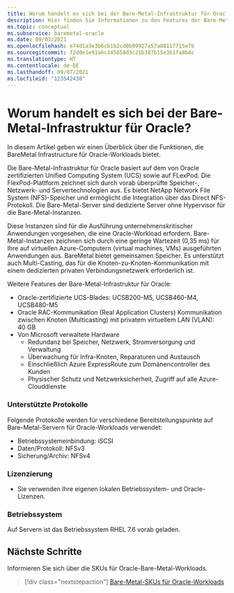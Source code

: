 ```yaml
---
title: Worum handelt es sich bei der Bare-Metal-Infrastruktur für Oracle?
description: Hier finden Sie Informationen zu den Features der Bare-Metal-Infrastruktur für Oracle-Workloads.
ms.topic: conceptual
ms.subservice: baremetal-oracle
ms.date: 09/03/2021
ms.openlocfilehash: e74d1a3e3b6cb1b2cd0b99927a57a88117715e7b
ms.sourcegitcommit: f2d0e1e91a6c345858d3c21b387b15e3b1fa8b4c
ms.translationtype: HT
ms.contentlocale: de-DE
ms.lasthandoff: 09/07/2021
ms.locfileid: "123542438"
---
```

# <a name="what-is-baremetal-infrastructure-for-oracle"></a>Worum handelt es sich bei der Bare-Metal-Infrastruktur für Oracle?

In diesem Artikel geben wir einen Überblick über die Funktionen, die BareMetal Infrastructure für Oracle-Workloads bietet.

Die Bare-Metal-Infrastruktur für Oracle basiert auf dem von Oracle zertifizierten Unified Computing System (UCS) sowie auf FLexPod. Die FlexPod-Plattform zeichnet sich durch vorab überprüfte Speicher-, Netzwerk- und Servertechnologien aus. Es bietet NetApp Network File System (NFS)-Speicher und ermöglicht die Integration über das Direct NFS-Protokoll. Die Bare-Metal-Server sind dedizierte Server ohne Hypervisor für die Bare-Metal-Instanzen. 

Diese Instanzen sind für die Ausführung unternehmenskritischer Anwendungen vorgesehen, die eine Oracle-Workload erfordern. Bare-Metal-Instanzen zeichnen sich durch eine geringe Wartezeit (0,35 ms) für Ihre auf virtuellen Azure-Computern (virtual machines, VMs) ausgeführten Anwendungen aus. BareMetal bietet gemeinsamen Speicher. Es unterstützt auch Multi-Casting, das für die Knoten-zu-Knoten-Kommunikation mit einem dedizierten privaten Verbindungsnetzwerk erforderlich ist. 

Weitere Features der Bare-Metal-Infrastruktur für Oracle:

- Oracle-zertifizierte UCS-Blades: UCSB200-M5, UCSB460-M4, UCSB480-M5
- Oracle RAC-Kommunikation (Real Application Clusters) Kommunikation zwischen Knoten (Multicasting) mit privatem virtuellem LAN (VLAN): 40 GB
- Von Microsoft verwaltete Hardware
  - Redundanz bei Speicher, Netzwerk, Stromversorgung und Verwaltung
  - Überwachung für Infra-Knoten, Reparaturen und Austausch
  - Einschließlich Azure ExpressRoute zum Domänencontroller des Kunden
  - Physischer Schutz und Netzwerksicherheit, Zugriff auf alle Azure-Clouddienste

### <a name="supported-protocols"></a>Unterstützte Protokolle

Folgende Protokolle werden für verschiedene Bereitstellungspunkte auf Bare-Metal-Servern für Oracle-Workloads verwendet:

- Betriebssystemeinbindung: iSCSI
- Daten/Protokoll: NFSv3
- Sicherung/Archiv: NFSv4

### <a name="licensing"></a>Lizenzierung

- Sie verwenden Ihre eigenen lokalen Betriebssystem- und Oracle-Lizenzen.

### <a name="operating-system"></a>Betriebssystem

Auf Servern ist das Betriebssystem RHEL 7.6 vorab geladen.

## <a name="next-steps"></a>Nächste Schritte

Informieren Sie sich über die SKUs für Oracle-Bare-Metal-Workloads.

> [!div class="nextstepaction"]
> [Bare-Metal-SKUs für Oracle-Workloads](oracle-baremetal-skus.md)
